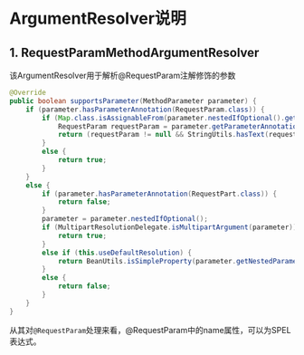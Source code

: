 # ArgumentResolver说明

## 1. RequestParamMethodArgumentResolver
该ArgumentResolver用于解析@RequestParam注解修饰的参数
```java
@Override
public boolean supportsParameter(MethodParameter parameter) {
    if (parameter.hasParameterAnnotation(RequestParam.class)) {
        if (Map.class.isAssignableFrom(parameter.nestedIfOptional().getNestedParameterType())) {
            RequestParam requestParam = parameter.getParameterAnnotation(RequestParam.class);
            return (requestParam != null && StringUtils.hasText(requestParam.name()));
        }
        else {
            return true;
        }
    }
    else {
        if (parameter.hasParameterAnnotation(RequestPart.class)) {
            return false;
        }
        parameter = parameter.nestedIfOptional();
        if (MultipartResolutionDelegate.isMultipartArgument(parameter)) {
            return true;
        }
        else if (this.useDefaultResolution) {
            return BeanUtils.isSimpleProperty(parameter.getNestedParameterType());
        }
        else {
            return false;
        }
    }
}
```
从其对`@RequestParam`处理来看，@RequestParam中的name属性，可以为SPEL表达式。
